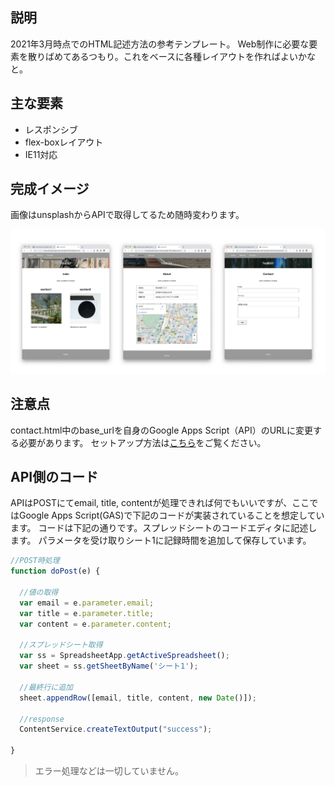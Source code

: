 ## 説明

2021年3月時点でのHTML記述方法の参考テンプレート。
Web制作に必要な要素を散りばめてあるつもり。これをベースに各種レイアウトを作ればよいかなと。

## 主な要素

* レスポンシブ
* flex-boxレイアウト
* IE11対応

## 完成イメージ

画像はunsplashからAPIで取得してるため随時変わります。

![image](./images/readme_img002.png)

## 注意点

contact.html中のbase_urlを自身のGoogle Apps Script（API）のURLに変更する必要があります。
セットアップ方法は[こちら](https://qiita.com/zaburo/private/a92ec920c83090f454a1)をご覧ください。

## API側のコード

APIはPOSTにてemail, title, contentが処理できれば何でもいいですが、ここではGoogle Apps Script(GAS)で下記のコードが実装されていることを想定しています。
コードは下記の通りです。スプレッドシートのコードエディタに記述します。
パラメータを受け取りシート1に記録時間を追加して保存しています。

```js
//POST時処理
function doPost(e) {

  //値の取得
  var email = e.parameter.email;
  var title = e.parameter.title;
  var content = e.parameter.content;

  //スプレッドシート取得
  var ss = SpreadsheetApp.getActiveSpreadsheet();
  var sheet = ss.getSheetByName('シート1');

  //最終行に追加
  sheet.appendRow([email, title, content, new Date()]);

  //response
  ContentService.createTextOutput("success");

}
```

>エラー処理などは一切していません。